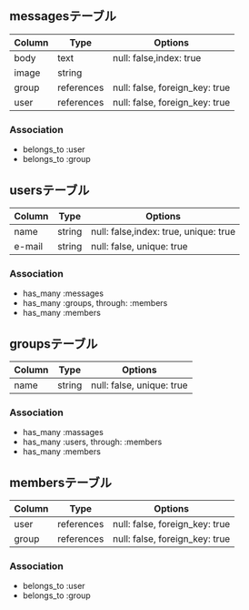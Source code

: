 ## messagesテーブル
|Column|Type|Options|
|------|----|-------|
|body|text|null: false,index: true|
|image|string| |
|group|references|null: false, foreign_key: true|
|user|references|null: false, foreign_key: true|
### Association
- belongs_to :user
- belongs_to :group


## usersテーブル
|Column|Type|Options|
|------|----|-------|
|name|string|null: false,index: true, unique: true|
|e-mail|string|null: false, unique: true|

### Association
- has_many :messages
- has_many :groups, through: :members
- has_many :members


## groupsテーブル
|Column|Type|Options|
|------|----|-------|
|name|string|null: false, unique: true|
### Association
- has_many :massages
- has_many :users, through: :members
- has_many :members

## membersテーブル
|Column|Type|Options|
|------|----|-------|
|user|references|null: false, foreign_key: true|
|group|references|null: false, foreign_key: true|

### Association
- belongs_to :user
- belongs_to :group
